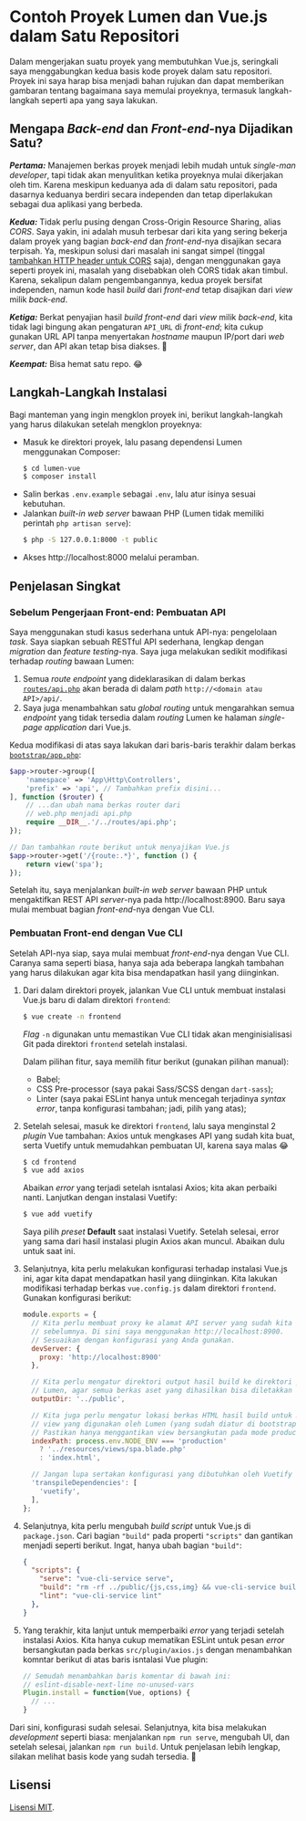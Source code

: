 # Contoh Proyek Lumen dan Vue.js dalam Satu Repositori

Dalam mengerjakan suatu proyek yang membutuhkan Vue.js, seringkali saya menggabungkan 
kedua basis kode proyek dalam satu repositori. Proyek ini saya harap bisa menjadi 
bahan rujukan dan dapat memberikan gambaran tentang bagaimana saya memulai 
proyeknya, termasuk langkah-langkah seperti apa yang saya lakukan.

## Mengapa _Back-end_ dan _Front-end_-nya Dijadikan Satu?
***Pertama:*** Manajemen berkas proyek menjadi lebih mudah untuk 
_single-man developer_, tapi tidak akan menyulitkan ketika proyeknya mulai 
dikerjakan oleh tim. Karena meskipun keduanya ada di dalam satu repositori, 
pada dasarnya  keduanya berdiri secara independen dan tetap diperlakukan 
sebagai dua aplikasi yang berbeda.

***Kedua:*** Tidak perlu pusing dengan Cross-Origin Resource Sharing, alias *CORS*. 
Saya yakin, ini adalah musuh terbesar dari kita yang sering bekerja dalam proyek 
yang bagian _back-end_ dan _front-end_-nya disajikan secara terpisah. Ya,
meskipun solusi dari masalah ini sangat simpel (tinggal 
[tambahkan HTTP header untuk CORS](https://enable-cors.org) saja), dengan 
menggunakan gaya seperti proyek ini, masalah yang disebabkan oleh CORS 
tidak akan timbul. Karena, sekalipun dalam pengembangannya, kedua proyek 
bersifat independen, namun kode hasil _build_ dari _front-end_ tetap 
disajikan dari _view_ milik _back-end_.

***Ketiga:*** Berkat penyajian hasil _build front-end_ dari _view_ milik _back-end_,
kita tidak lagi bingung akan pengaturan `API_URL` di _front-end_; kita cukup gunakan 
URL API tanpa menyertakan _hostname_ maupun IP/port dari _web server_, dan API akan
tetap bisa diakses. 🎉

***Keempat:*** Bisa hemat satu repo. 😂

## Langkah-Langkah Instalasi
Bagi manteman yang ingin mengklon proyek ini, berikut langkah-langkah yang harus 
dilakukan setelah mengklon proyeknya:
- Masuk ke direktori proyek, lalu pasang dependensi Lumen menggunakan Composer:
  ```sh
  $ cd lumen-vue
  $ composer install
  ```
- Salin berkas `.env.example` sebagai `.env`, lalu atur isinya sesuai kebutuhan.
- Jalankan _built-in web server_ bawaan PHP (Lumen tidak memiliki perintah 
  `php artisan serve`):
  ```sh
  $ php -S 127.0.0.1:8000 -t public
  ```
- Akses http://localhost:8000 melalui peramban.

## Penjelasan Singkat
### Sebelum Pengerjaan Front-end: Pembuatan API
Saya menggunakan studi kasus sederhana untuk API-nya: pengelolaan _task_. Saya siapkan 
sebuah RESTful API sederhana, lengkap dengan _migration_ dan _feature testing_-nya. 
Saya juga melakukan sedikit modifikasi terhadap _routing_ bawaan Lumen:
1. Semua _route endpoint_ yang dideklarasikan di dalam berkas
   [`routes/api.php`](routes/api.php) akan berada di dalam _path_ 
   `http://<domain atau API>/api/`.
2. Saya juga menambahkan satu _global routing_ untuk mengarahkan semua _endpoint_
   yang tidak tersedia dalam _routing_ Lumen ke halaman _single-page application_
   dari Vue.js.

Kedua modifikasi di atas saya lakukan dari baris-baris terakhir dalam berkas 
[`bootstrap/app.php`](bootstrap/app.php#:94-L103):
```php
$app->router->group([
    'namespace' => 'App\Http\Controllers',
    'prefix' => 'api', // Tambahkan prefix disini...
], function ($router) {
    // ...dan ubah nama berkas router dari
    // web.php menjadi api.php
    require __DIR__.'/../routes/api.php';
});

// Dan tambahkan route berikut untuk menyajikan Vue.js
$app->router->get('/{route:.*}', function () {
    return view('spa');
});
```

Setelah itu, saya menjalankan _built-in web server_ bawaan PHP untuk mengaktifkan 
REST API _server_-nya pada http://localhost:8900. Baru saya mulai membuat bagian 
_front-end_-nya dengan Vue CLI.

### Pembuatan Front-end dengan Vue CLI
Setelah API-nya siap, saya mulai membuat _front-end_-nya dengan Vue CLI. Caranya
sama seperti biasa, hanya saja ada beberapa langkah tambahan yang harus dilakukan 
agar kita bisa mendapatkan hasil yang diinginkan.

1. Dari dalam direktori proyek, jalankan Vue CLI untuk membuat instalasi Vue.js 
   baru di dalam direktori `frontend`:
   ```sh
   $ vue create -n frontend
   ```
   _Flag_ `-n` digunakan untu memastikan Vue CLI tidak akan menginisialisasi Git 
   pada direktori `frontend` setelah instalasi.

   Dalam pilihan fitur, saya memilih fitur berikut (gunakan pilihan manual):
   - Babel;
   - CSS Pre-processor (saya pakai Sass/SCSS dengan `dart-sass`);
   - Linter (saya pakai ESLint hanya untuk mencegah terjadinya _syntax error_, tanpa konfigurasi tambahan; jadi, pilih yang atas);
2. Setelah selesai, masuk ke direktori `frontend`, lalu saya menginstal 2 _plugin_ 
   Vue tambahan: Axios untuk mengkases API yang sudah kita buat, serta Vuetify 
   untuk memudahkan pembuatan UI, karena saya malas 😂
   ```sh
   $ cd frontend
   $ vue add axios
   ```
   Abaikan _error_ yang terjadi setelah isntalasi Axios; kita akan perbaiki nanti. 
   Lanjutkan dengan instalasi Vuetify:
   ```sh
   $ vue add vuetify
   ```
   Saya pilih _preset_ **Default** saat instalasi Vuetify. Setelah selesai, error 
   yang sama dari hasil instalasi plugin Axios akan muncul. Abaikan dulu untuk 
   saat ini.
3. Selanjutnya, kita perlu melakukan konfigurasi terhadap instalasi Vue.js ini, 
   agar kita dapat mendapatkan hasil yang diinginkan. Kita lakukan modifikasi 
   terhadap berkas `vue.config.js` dalam direktori `frontend`. Gunakan
   konfigurasi berikut:
   ```js
   module.exports = {
     // Kita perlu membuat proxy ke alamat API server yang sudah kita buat
     // sebelumnya. Di sini saya menggunakan http://localhost:8900.
     // Sesuaikan dengan konfigurasi yang Anda gunakan.
     devServer: {
       proxy: 'http://localhost:8900'
     },

     // Kita perlu mengatur direktori output hasil build ke direktori public milik 
     // Lumen, agar semua berkas aset yang dihasilkan bisa diletakkan di sana
     outputDir: '../public',

     // Kita juga perlu mengatur lokasi berkas HTML hasil build untuk menggantikan
     // view yang digunakan oleh Lumen (yang sudah diatur di bootstrap/app.php).
     // Pastikan hanya menggantikan view bersangkutan pada mode production.
     indexPath: process.env.NODE_ENV === 'production'
       ? '../resources/views/spa.blade.php'
       : 'index.html',

     // Jangan lupa sertakan konfigurasi yang dibutuhkan oleh Vuetify
     'transpileDependencies': [
       'vuetify',
     ],
   };
   ```
4. Selanjutnya, kita perlu mengubah _build script_ untuk Vue.js di `package.json`.
   Cari bagian `"build"` pada properti `"scripts"` dan gantikan menjadi seperti
   berikut. Ingat, hanya ubah bagian `"build"`:
   ```json
   {
     "scripts": {
       "serve": "vue-cli-service serve",
       "build": "rm -rf ../public/{js,css,img} && vue-cli-service build --no-clean",
       "lint": "vue-cli-service lint"
     },
   }
   ```
5. Yang terakhir, kita lanjut untuk memperbaiki _error_ yang terjadi setelah 
   instalasi Axios. Kita hanya cukup mematikan ESLint untuk pesan _error_
   bersangkutan pada berkas `src/plugin/axios.js` dengan menambahkan 
   komntar berikut di atas baris isntalasi Vue plugin:
   ```js
   // Semudah menambahkan baris komentar di bawah ini:
   // eslint-disable-next-line no-unused-vars
   Plugin.install = function(Vue, options) {
     // ...
   }
   ```

Dari sini, konfigurasi sudah selesai. Selanjutnya, kita bisa melakukan _development_ 
seperti biasa: menjalankan `npm run serve`, mengubah UI, dan setelah selesai, 
jalankan `npm run build`. Untuk penjelasan lebih lengkap, silakan melihat 
basis kode yang sudah tersedia. 🍻

## Lisensi
[Lisensi MIT](LICENSE). 
